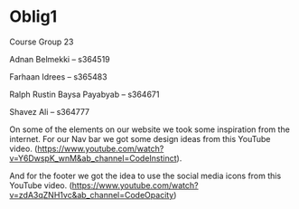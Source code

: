 # Oblig1

Course Group 23

Adnan Belmekki – s364519

Farhaan Idrees – s365483

Ralph Rustin Baysa Payabyab – s364671

Shavez Ali – s364777


 
On some of the elements on our website we took some inspiration from the internet. For our Nav bar we got some design ideas from this YouTube video.
(https://www.youtube.com/watch?v=Y6DwspK_wnM&ab_channel=CodeInstinct).

And for the footer we got the idea to use the social media icons from this YouTube video. 
(https://www.youtube.com/watch?v=zdA3qZNH1vc&ab_channel=CodeOpacity)




